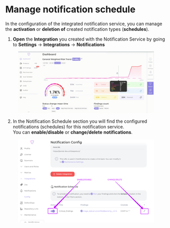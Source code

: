 # Manage notification schedule

In the configuration of the integrated notification service, you can manage the **activation** or **deletion of** created notification types (**schedules**).

1. **Open** the **Integration** you created with the Notification Service by going to **Settings** -> **Integrations** -> **Notifications**

<figure><img src="../../../.gitbook/assets/notif manag 1.gif" alt=""><figcaption></figcaption></figure>

2. In the Notification Schedule section you will find the configured notifications (schedules) for this notification service. \
   You can **enable/disable** or **change/delete** **notifications**.

<figure><img src="../../../.gitbook/assets/notif manag3.png" alt=""><figcaption></figcaption></figure>

<figure><img src="../../../.gitbook/assets/notif manag 2.gif" alt=""><figcaption></figcaption></figure>
